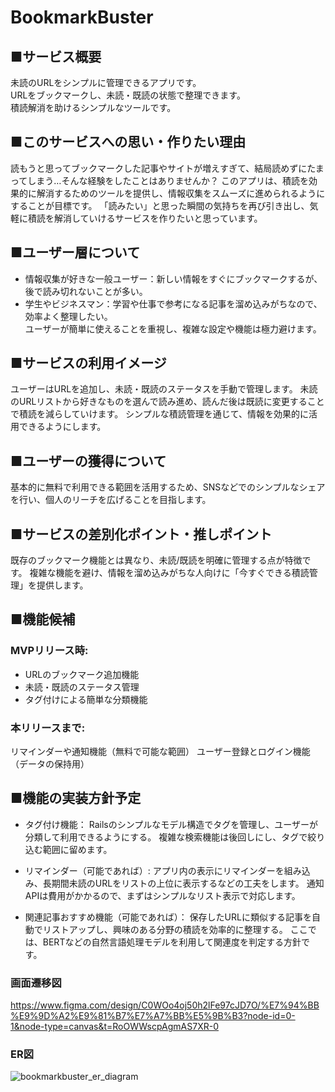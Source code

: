 # BookmarkBuster
## ■サービス概要  
未読のURLをシンプルに管理できるアプリです。  
URLをブックマークし、未読・既読の状態で整理できます。  
積読解消を助けるシンプルなツールです。  

## ■このサービスへの思い・作りたい理由
読もうと思ってブックマークした記事やサイトが増えすぎて、結局読めずにたまってしまう…そんな経験をしたことはありませんか？
このアプリは、積読を効果的に解消するためのツールを提供し、情報収集をスムーズに進められるようにすることが目標です。
「読みたい」と思った瞬間の気持ちを再び引き出し、気軽に積読を解消していけるサービスを作りたいと思っています。

## ■ユーザー層について
* 情報収集が好きな一般ユーザー：新しい情報をすぐにブックマークするが、後で読み切れないことが多い。  
* 学生やビジネスマン：学習や仕事で参考になる記事を溜め込みがちなので、効率よく整理したい。  
ユーザーが簡単に使えることを重視し、複雑な設定や機能は極力避けます。

## ■サービスの利用イメージ
ユーザーはURLを追加し、未読・既読のステータスを手動で管理します。
未読のURLリストから好きなものを選んで読み進め、読んだ後は既読に変更することで積読を減らしていけます。
シンプルな積読管理を通じて、情報を効果的に活用できるようにします。

## ■ユーザーの獲得について
基本的に無料で利用できる範囲を活用するため、SNSなどでのシンプルなシェアを行い、個人のリーチを広げることを目指します。

## ■サービスの差別化ポイント・推しポイント
既存のブックマーク機能とは異なり、未読/既読を明確に管理する点が特徴です。
複雑な機能を避け、情報を溜め込みがちな人向けに「今すぐできる積読管理」を提供します。

## ■機能候補
### MVPリリース時:

* URLのブックマーク追加機能
* 未読・既読のステータス管理
* タグ付けによる簡単な分類機能
  
### 本リリースまで:

リマインダーや通知機能（無料で可能な範囲）
ユーザー登録とログイン機能（データの保持用）
## ■機能の実装方針予定
* タグ付け機能：
Railsのシンプルなモデル構造でタグを管理し、ユーザーが分類して利用できるようにする。
複雑な検索機能は後回しにし、タグで絞り込む範囲に留めます。

* リマインダー（可能であれば）:
アプリ内の表示にリマインダーを組み込み、長期間未読のURLをリストの上位に表示するなどの工夫をします。
通知APIは費用がかかるので、まずはシンプルなリスト表示で対応します。

* 関連記事おすすめ機能（可能であれば）：
保存したURLに類似する記事を自動でリストアップし、興味のある分野の積読を効率的に整理する。
ここでは、BERTなどの自然言語処理モデルを利用して関連度を判定する方針です。

### 画面遷移図
https://www.figma.com/design/C0WOo4oj50h2lFe97cJD7O/%E7%94%BB%E9%9D%A2%E9%81%B7%E7%A7%BB%E5%9B%B3?node-id=0-1&node-type=canvas&t=RoOWWscpAgmAS7XR-0

### ER図
![bookmarkbuster_er_diagram](https://github.com/user-attachments/assets/25f33f61-aa2c-485d-a37f-561404d229c0)



